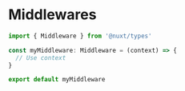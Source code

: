 # Middlewares

```ts
import { Middleware } from '@nuxt/types'

const myMiddleware: Middleware = (context) => {
  // Use context
}

export default myMiddleware
```
